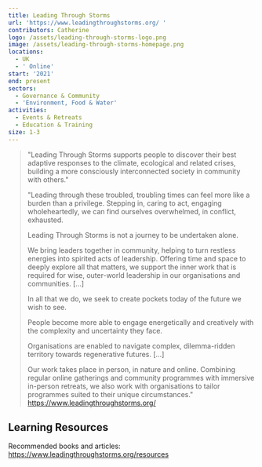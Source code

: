 ```yaml
---
title: Leading Through Storms
url: 'https://www.leadingthroughstorms.org/ '
contributors: Catherine
logo: /assets/leading-through-storms-logo.png
image: /assets/leading-through-storms-homepage.png
locations:
  - UK
  - ' Online'
start: '2021'
end: present
sectors:
  - Governance & Community
  - 'Environment, Food & Water'
activities:
  - Events & Retreats
  - Education & Training
size: 1-3
---
```

> "Leading Through Storms supports people to discover their best adaptive responses to the climate, ecological and related crises, building a more consciously interconnected society in community with others."
> 
> "Leading through these troubled, troubling times can feel more like a burden than a privilege. Stepping in, caring to act, engaging wholeheartedly, we can find ourselves overwhelmed, in conflict, exhausted.
> 
> Leading Through Storms is not a journey to be undertaken alone.
> 
> We bring leaders together in community, helping to turn restless energies into spirited acts of leadership. Offering time and space to deeply explore all that matters, we support the inner work that is required for wise, outer-world leadership in our organisations and communities. [...]
> 
> In all that we do, we seek to create pockets today of the future we wish to see. 
> 
> People become more able to engage energetically and creatively with the complexity and uncertainty they face. 
> 
> Organisations are enabled to navigate complex, dilemma-ridden territory towards regenerative futures. [...]
> 
> Our work takes place in person, in nature and online. 
> Combining regular online gatherings and community programmes with immersive in-person retreats, we also work with organisations to tailor programmes suited to their unique circumstances."
> https://www.leadingthroughstorms.org/   

## Learning Resources

Recommended books and articles: https://www.leadingthroughstorms.org/resources 
